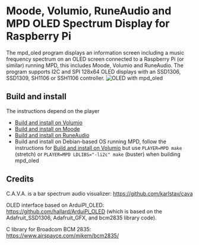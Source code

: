 # Moode, Volumio, RuneAudio and MPD OLED Spectrum Display for Raspberry Pi

The mpd_oled program displays an information screen including a music
frequency spectrum on an OLED screen connected to a Raspberry Pi (or similar)
running MPD, this includes Moode, Volumio and RuneAudio.
The program supports I2C and SPI 128x64 OLED displays with an SSD1306,
SSD1309, SH1106 or SSH1106 controller.
![OLED with mpd_oled](mpd_oled.jpg)

## Build and install

The instructions depend on the player

* [Build and install on Volumio](INSTALL_VOLUMIO.md)
* [Build and install on Moode](INSTALL_MOODE.md)
* [Build and install on RuneAudio](INSTALL_RUNEAUDIO.md)
* Build and install on Debian-based OS running MPD, follow the instructions
  for [Build and install on Volumio](INSTALL_VOLUMIO.md) but use
  `PLAYER=MPD make` (stretch) or `PLAYER=MPD LDLIBS="-li2c" make` (buster)
  when building mpd_oled


## Credits

C.A.V.A. is a bar spectrum audio visualizer: <https://github.com/karlstav/cava>

OLED interface based on ArduiPI_OLED: <https://github.com/hallard/ArduiPi_OLED>
(which is based on the Adafruit_SSD1306, Adafruit_GFX, and bcm2835 library
code).

C library for Broadcom BCM 2835: <https://www.airspayce.com/mikem/bcm2835/>
